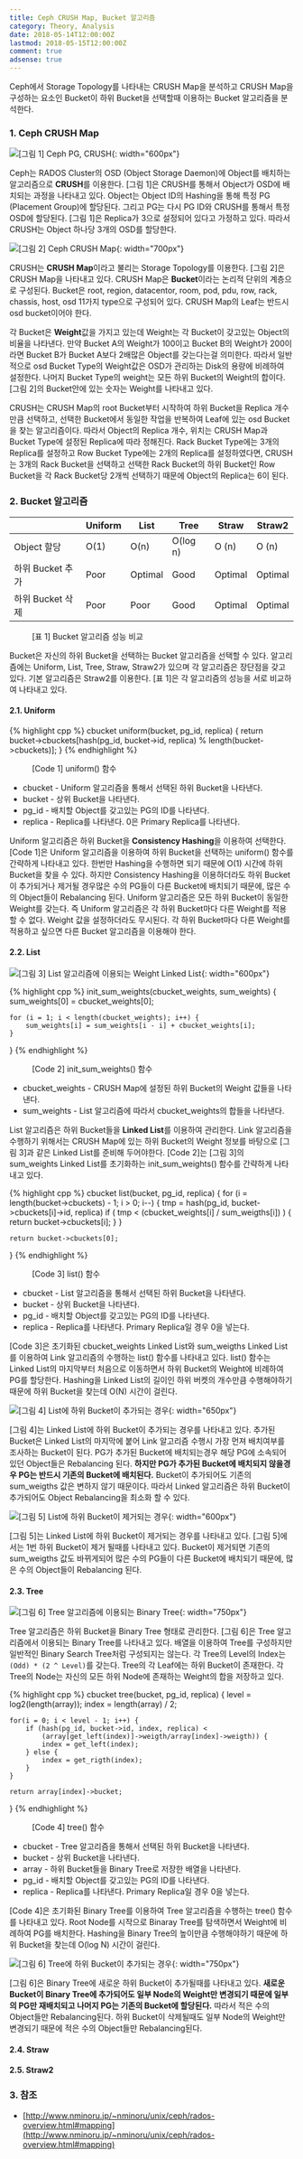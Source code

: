 ```yaml
---
title: Ceph CRUSH Map, Bucket 알고리즘
category: Theory, Analysis
date: 2018-05-14T12:00:00Z
lastmod: 2018-05-15T12:00:00Z
comment: true
adsense: true
---
```


Ceph에서 Storage Topology를 나타내는 CRUSH Map을 분석하고 CRUSH Map을 구성하는 요소인 Bucket이 하위 Bucket을 선택할때 이용하는 Bucket 알고리즘을 분석한다.

### 1. Ceph CRUSH Map

![[그림 1] Ceph PG, CRUSH]({{site.baseurl}}/images/theory_analysis/Ceph_CRUSH_Map_Bucket_Type/Ceph_PG_CRUSH.PNG){: width="600px"}

Ceph는 RADOS Cluster의 OSD (Object Storage Daemon)에 Object를 배치하는 알고리즘으로 **CRUSH**를 이용한다. [그림 1]은 CRUSH를 통해서 Object가 OSD에 배치되는 과정을 나타내고 있다. Object는 Object ID의 Hashing을 통해 특정 PG (Placement Group)에 할당된다. 그리고 PG는 다시 PG ID와 CRUSH를 통해서 특정 OSD에 할당된다. [그림 1]은 Replica가 3으로 설정되어 있다고 가정하고 있다. 따라서 CRUSH는 Object 하나당 3개의 OSD를 할당한다.

![[그림 2] Ceph CRUSH Map]({{site.baseurl}}/images/theory_analysis/Ceph_CRUSH_Map_Bucket_Type/Ceph_CRUSH_Map.PNG){: width="700px"}

CRUSH는 **CRUSH Map**이라고 불리는 Storage Topology를 이용한다. [그림 2]은 CRUSH Map을 나타내고 있다. CRUSH Map은 **Bucket**이라는 논리적 단위의 계층으로 구성된다. Bucket은 root, region, datacentor, room, pod, pdu, row, rack, chassis, host, osd 11가지 type으로 구성되어 있다. CRUSH Map의 Leaf는 반드시 osd bucket이어야 한다.

각 Bucket은 **Weight**값을 가지고 있는데 Weight는 각 Bucket이 갖고있는 Object의 비율을 나타낸다. 만약 Bucket A의 Weight가 100이고 Bucket B의 Weight가 200이라면 Bucket B가 Bucket A보다 2배많은 Object를 갖는다는걸 의미한다. 따라서 일반적으로 osd Bucket Type의 Weight값은 OSD가 관리하는 Disk의 용량에 비례하여 설정한다. 나머지 Bucket Type의 weight는 모든 하위 Bucket의 Weight의 합이다. [그림 2]의 Bucket안에 있는 숫자는 Weight를 나타내고 있다.

CRUSH는 CRUSH Map의 root Bucket부터 시작하여 하위 Bucket을 Replica 개수 만큼 선택하고, 선택한 Bucket에서 동일한 작업을 반복하여 Leaf에 있는 osd Bucket을 찾는 알고리즘이다. 따라서 Object의 Replica 개수, 위치는 CRUSH Map과 Bucket Type에 설정된 Replica에 따라 정해진다. Rack Bucket Type에는 3개의 Replica를 설정하고 Row Bucket Type에는 2개의 Replica를 설정하였다면, CRUSH는 3개의 Rack Bucket을 선택하고 선택한 Rack Bucket의 하위 Bucket인 Row Bucket을 각 Rack Bucket당 2개씩 선택하기 때문에 Object의 Replica는 6이 된다.

### 2. Bucket 알고리즘

| | Uniform | List | Tree | Straw | Straw2 |
|----|----|----|----|----|----|
| Object 할당 | O(1) | O(n) | O(log n) | O (n) | O (n) |
| 하위 Bucket 추가 | Poor | Optimal | Good | Optimal | Optimal |
| 하위 Bucket 삭제 | Poor | Poor | Good | Optimal | Optimal |

<figure>
<figcaption class="caption">[표 1] Bucket 알고리즘 성능 비교</figcaption>
</figure>

Bucket은 자신의 하위 Bucket을 선택하는 Bucket 알고리즘을 선택할 수 있다. 알고리즘에는 Uniform, List, Tree, Straw, Straw2가 있으며 각 알고리즘은 장단점을 갖고 있다. 기본 알고리즘은 Straw2를 이용한다. [표 1]은 각 알고리즘의 성능을 서로 비교하여 나타내고 있다.

#### 2.1. Uniform

{% highlight cpp %}
cbucket uniform(bucket, pg_id, replica) {
    return bucket->cbuckets[hash(pg_id, bucket->id, replica) % length(bucket->cbuckets)];
}
{% endhighlight %}
<figure>
<figcaption class="caption">[Code 1] uniform() 함수</figcaption>
</figure>

* cbucket - Uniform 알고리즘을 통해서 선택된 하위 Bucket을 나타낸다.
* bucket - 상위 Bucket을 나타낸다.
* pg_id - 배치할 Object를 갖고있는 PG의 ID를 나타낸다.
* replica - Replica를 나타낸다. 0은 Primary Replica를 나타낸다.

Uniform 알고리즘은 하위 Bucket을 **Consistency Hashing**을 이용하여 선택한다. [Code 1]은 Uniform 알고리즘을 이용하여 하위 Bucket을 선택하는 uniform() 함수를 간략하게 나타내고 있다. 한번만 Hashing을 수행하면 되기 때문에 O(1) 시간에 하위 Bucket을 찾을 수 있다. 하지만  Consistency Hashing을 이용하더라도 하위 Bucket이 추가되거나 제거될 경우많은 수의 PG들이 다른 Bucket에 배치되기 때문에, 많은 수의 Object들이 Rebalancing 된다. Uniform 알고리즘은 모든 하위 Bucket이 동일한 Weight를 갖는다. 즉 Uniform 알고리즘은 각 하위 Bucket마다 다른 Weight를 적용할 수 없다. Weight 값을 설정하더라도 무시된다. 각 하위 Bucket마다 다른 Weight를 적용하고 싶으면 다른 Bucket 알고리즘을 이용해야 한다.

#### 2.2. List

![[그림 3] List 알고리즘에 이용되는 Weight Linked List]({{site.baseurl}}/images/theory_analysis/Ceph_CRUSH_Map_Bucket_Type/CRUSH_List_Bucket.PNG){: width="600px"}

{% highlight cpp %}
init_sum_weights(cbucket_weights, sum_weights) {
    sum_weights[0] = cbucket_weights[0];

    for (i = 1; i < length(cbucket_weights); i++) {
        sum_weights[i] = sum_weights[i - i] + cbucket_weights[i];
    }
}
{% endhighlight %}
<figure>
<figcaption class="caption">[Code 2] init_sum_weights() 함수</figcaption>
</figure>

* cbucket_weights - CRUSH Map에 설정된 하위 Bucket의 Weight 값들을 나타낸다.
* sum_weights - List 알고리즘에 따라서 cbucket_weights의 합들을 나타낸다.

List 알고리즘은 하위 Bucket들을 **Linked List**를 이용하여 관리한다. Link 알고리즘을 수행하기 위해서는 CRUSH Map에 있는 하위 Bucket의 Weight 정보를 바탕으로 [그림 3]과 같은 Linked List를 준비해 두어야한다. [Code 2]는 [그림 3]의 sum_weights Linked List를 초기화하는 init_sum_weights() 함수를 간략하게 나타내고 있다.

{% highlight cpp %}
cbucket list(bucket, pg_id, replica) {
    for (i = length(bucket->cbuckets) - 1; i > 0; i--) {
        tmp = hash(pg_id, bucket->cbuckets[i]->id, replica)
        if ( tmp < (cbucket_weights[i] / sum_weigths[i]) ) {
            return bucket->cbuckets[i];
        }
    }

    return bucket->cbuckets[0];
}
{% endhighlight %}
<figure>
<figcaption class="caption">[Code 3] list() 함수</figcaption>
</figure>

* cbucket - List 알고리즘을 통해서 선택된 하위 Bucket을 나타낸다.
* bucket - 상위 Bucket을 나타낸다.
* pg_id - 배치할 Object를 갖고있는 PG의 ID를 나타낸다.
* replica - Replica를 나타낸다. Primary Replica일 경우 0을 넣는다.

[Code 3]은 초기화된 cbucket_weights Linked List와 sum_weigths Linked List를 이용하여 Link 알고리즘의 수행하는 list() 함수를 나타내고 있다. list() 함수는 Linked List의 마지막부터 처음으로 이동하면서 하위 Bucket의 Weight에 비례하여 PG를 할당한다. Hashing을 Linked List의 길이인 하위 버켓의 개수만큼 수행해야하기 때문에 하위 Bucket을 찾는데 O(N) 시간이 걸린다.

![[그림 4] List에 하위 Bucket이 추가되는 경우]({{site.baseurl}}/images/theory_analysis/Ceph_CRUSH_Map_Bucket_Type/CRUSH_List_Bucket_Add.PNG){: width="650px"}

[그림 4]는 Linked List에 하위 Bucket이 추가되는 경우를 나타내고 있다. 추가된 Bucket은 Linked List의 마지막에 붙어 Link 알고리즘 수행시 가장 먼져 배치여부를 조사하는 Bucket이 된다. PG가 추가된 Bucket에 배치되는경우 해당 PG에 소속되어 있던 Object들은 Rebalancing 된다. **하지만 PG가 추가된 Bucket에 배치되지 않을경우 PG는 반드시 기존의 Bucket에 배치된다.** Bucket이 추가되어도 기존의 sum_weigths 값은 변하지 않기 때문이다. 따라서 Linked 알고리즘은 하위 Bucket이 추가되어도 Object Rebalancing을 최소화 할 수 있다.

![[그림 5] List에 하위 Bucket이 제거되는 경우]({{site.baseurl}}/images/theory_analysis/Ceph_CRUSH_Map_Bucket_Type/CRUSH_List_Bucket_Remove.PNG){: width="600px"}

[그림 5]는 Linked List에 하위 Bucket이 제거되는 경우를 나타내고 있다. [그림 5]에서는 1번 하위 Bucket이 제거 될때를 나타내고 있다. Bucket이 제거되면 기존의 sum_weigths 값도 바뀌게되어 많은 수의 PG들이 다른 Bucket에 배치되기 때문에, 많은 수의 Object들이 Rebalancing 된다.

#### 2.3. Tree

![[그림 6] Tree 알고리즘에 이용되는 Binary Tree]({{site.baseurl}}/images/theory_analysis/Ceph_CRUSH_Map_Bucket_Type/CRUSH_Tree.PNG){: width="750px"}

Tree 알고리즘은 하위 Bucket을 Binary Tree 형태로 관리한다. [그림 6]은 Tree 알고리즘에서 이용되는 Binary Tree를 나타내고 있다. 배열을 이용하여 Tree를 구성하지만 일반적인 Binary Search Tree처럼 구성되지는 않는다. 각 Tree의 Level의 Index는 `(Odd) * (2 ^ Level)`를 갖는다. Tree의 각 Leaf에는 하위 Bucket이 존재한다. 각 Tree의 Node는 자신의 모든 하위 Node에 존재하는 Weight의 합을 저장하고 있다.

{% highlight cpp %}
cbucket tree(bucket, pg_id, replica) {
    level = log2(length(array));
    index = length(array) / 2;

    for(i = 0; i < level - 1; i++) {
        if (hash(pg_id, bucket->id, index, replica) < 
            (array[get_left(index)]->weigth/array[index]->weigth)) {
            index = get_left(index);
        } else {
            index = get_rigth(index);
        }
    }

    return array[index]->bucket;
}
{% endhighlight %}
<figure>
<figcaption class="caption">[Code 4] tree() 함수</figcaption>
</figure>

* cbucket - Tree 알고리즘을 통해서 선택된 하위 Bucket을 나타낸다.
* bucket - 상위 Bucket을 나타낸다.
* array - 하위 Bucket들을 Binary Tree로 저장한 배열을 나타낸다.
* pg_id - 배치할 Object를 갖고있는 PG의 ID를 나타낸다.
* replica - Replica를 나타낸다. Primary Replica일 경우 0을 넣는다.

[Code 4]은 초기화된 Binary Tree를 이용하여 Tree 알고리즘을 수행하는 tree() 함수를 나타내고 있다. Root Node를 시작으로 Binaray Tree를 탐색하면서 Weight에 비례하여 PG를 배치한다. Hashing을 Binary Tree의 높이만큼 수행해야하기 때문에 하위 Bucket을 찾는데 O(log N) 시간이 걸린다.

![[그림 6] Tree에 하위 Bucket이 추가되는 경우]({{site.baseurl}}/images/theory_analysis/Ceph_CRUSH_Map_Bucket_Type/CRUSH_Tree_Add.PNG){: width="750px"}

[그림 6]은 Binary Tree에 새로운 하위 Bucket이 추가될때를 나타내고 있다. **새로운 Bucket이 Binary Tree에 추가되어도 일부 Node의 Weight만 변경되기 때문에 일부의 PG만 재배치되고 나머지 PG는 기존의 Bucket에 할당된다.** 따라서 적은 수의 Object들만 Rebalancing된다. 하위 Bucket이 삭제될때도 일부 Node의 Weight만 변경되기 때문에 적은 수의 Object들만 Rebalancing된다.

#### 2.4. Straw

#### 2.5. Straw2

### 3. 참조

* [http://www.nminoru.jp/~nminoru/unix/ceph/rados-overview.html#mapping](http://www.nminoru.jp/~nminoru/unix/ceph/rados-overview.html#mapping)